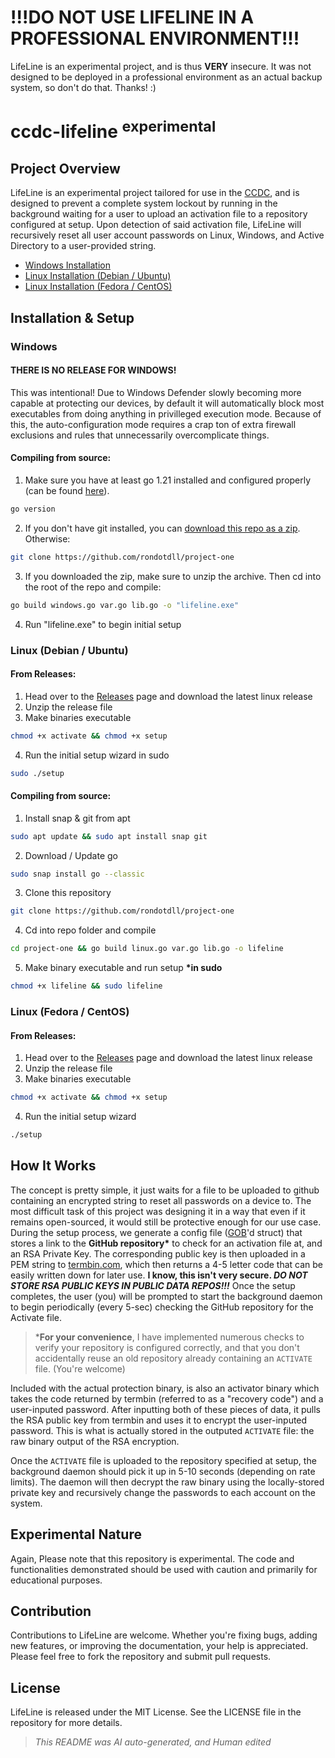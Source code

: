 # !!!DO NOT USE LIFELINE IN A PROFESSIONAL ENVIRONMENT!!!
LifeLine is an experimental project, and is thus **VERY** insecure. It was not designed to be deployed in a professional environment as an actual backup system, so don't do that. Thanks! :)

# ccdc-lifeline <sup>experimental</sup>
## Project Overview
LifeLine is an experimental project tailored for use in the [CCDC](https://www.nationalccdc.org/), and is designed to prevent a complete system lockout by running in the background waiting for a user to upload an activation file to a repository configured at setup. Upon detection of said activation file, LifeLine will recursively reset all user account passwords on Linux, Windows, and Active Directory to a user-provided string.

* [Windows Installation](#windows)
* [Linux Installation (Debian / Ubuntu)](#linux-debian--ubuntu)
* [Linux Installation (Fedora / CentOS)](#linux-fedora--centos)

## Installation & Setup
### Windows
#### THERE IS NO RELEASE FOR WINDOWS!
This was intentional! Due to Windows Defender slowly becoming more capable at protecting our devices, by default it will automatically block most executables from doing anything in privilleged execution mode. Because of this, the auto-configuration mode requires a crap ton of extra firewall exclusions and rules that unnecessarily overcomplicate things.

#### Compiling from source:
1. Make sure you have at least go 1.21 installed and configured properly (can be found [here](https://go.dev/doc/install)).  
```sh
go version
```
2. If you don't have git installed, you can [download this repo as a zip](https://github.com/rondotdll/project-one/archive/refs/heads/main.zip). Otherwise:
```sh
git clone https://github.com/rondotdll/project-one
```
3. If you downloaded the zip, make sure to unzip the archive. Then cd into the root of the repo and compile:
```sh
go build windows.go var.go lib.go -o "lifeline.exe"
```
4. Run "lifeline.exe" to begin initial setup

### Linux (Debian / Ubuntu)
#### From Releases:
1. Head over to the [Releases](https://github.com/rondotdll/project-one/releases) page and download the latest linux release
2. Unzip the release file
3. Make binaries executable
```sh
chmod +x activate && chmod +x setup
```
4. Run the initial setup wizard in sudo
```sh
sudo ./setup
```

#### Compiling from source:
1. Install snap & git from apt
```sh
sudo apt update && sudo apt install snap git
```
2. Download / Update go
```sh
sudo snap install go --classic
```
3. Clone this repository
```sh
git clone https://github.com/rondotdll/project-one
```
4. Cd into repo folder and compile
```sh
cd project-one && go build linux.go var.go lib.go -o lifeline
```
5. Make binary executable and run setup **\*in sudo**
```sh
chmod +x lifeline && sudo lifeline
```

### Linux (Fedora / CentOS)
#### From Releases:
1. Head over to the [Releases](https://github.com/rondotdll/project-one/releases) page and download the latest linux release
2. Unzip the release file
3. Make binaries executable
```sh
chmod +x activate && chmod +x setup
```
4. Run the initial setup wizard
```sh
./setup
```


## How It Works
The concept is pretty simple, it just waits for a file to be uploaded to github containing an encrypted string to reset all passwords on a device to. The most difficult task of this project was designing it in a way that even if it remains open-sourced, it would still be protective enough for our use case. During the setup process, we generate a config file ([GOB](https://go.dev/blog/gob)'d struct) that stores a link to the **GitHub repository\*** to check for an activation file at, and an RSA Private Key. The corresponding public key is then uploaded in a PEM string to [termbin.com](https://termbin.com/), which then returns a 4-5 letter code that can be easily written down for later use. **I know, this isn't very secure. __*DO NOT STORE RSA PUBLIC KEYS IN PUBLIC DATA REPOS!!!*__** Once the setup completes, the user (you) will be prompted to start the background daemon to begin periodically (every 5-sec) checking the GitHub repository for the Activate file.
> \***For your convenience**, I have implemented numerous checks to verify your repository is configured correctly, and that you don't accidentally reuse an old repository already containing an `ACTIVATE` file.
> (You're welcome)

Included with the actual protection binary, is also an activator binary which takes the code returned by termbin (referred to as a "recovery code") and a user-inputed password. After inputting both of these pieces of data, it pulls the RSA public key from termbin and uses it to encrypt the user-inputed password. This is what is actually stored in the outputed `ACTIVATE` file: the raw binary output of the RSA encryption.

Once the `ACTIVATE` file is uploaded to the repository specified at setup, the background daemon should pick it up in 5-10 seconds (depending on rate limits). The daemon will then decrypt the raw binary using the locally-stored private key and recursively change the passwords to each account on the system.

## Experimental Nature
Again, Please note that this repository is experimental. The code and functionalities demonstrated should be used with caution and primarily for educational purposes.

## Contribution
Contributions to LifeLine are welcome. Whether you're fixing bugs, adding new features, or improving the documentation, your help is appreciated. Please feel free to fork the repository and submit pull requests.

## License
LifeLine is released under the MIT License. See the LICENSE file in the repository for more details.

> *This README was AI auto-generated, and Human edited*
